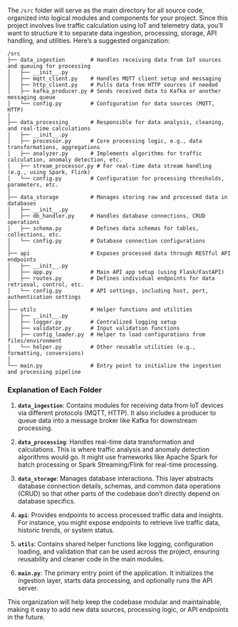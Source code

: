 The `/src` folder will serve as the main directory for all source code, organized into logical modules and components for your project. Since this project involves live traffic calculation using IoT and telemetry data, you’ll want to structure it to separate data ingestion, processing, storage, API handling, and utilities. Here’s a suggested organization:

```
/src
├── data_ingestion        # Handles receiving data from IoT sources and queuing for processing
│   ├── __init__.py
│   ├── mqtt_client.py    # Handles MQTT client setup and messaging
│   ├── http_client.py    # Pulls data from HTTP sources if needed
│   ├── kafka_producer.py # Sends received data to Kafka or another messaging queue
│   └── config.py         # Configuration for data sources (MQTT, HTTP)
│
├── data_processing       # Responsible for data analysis, cleaning, and real-time calculations
│   ├── __init__.py
│   ├── processor.py      # Core processing logic, e.g., data transformations, aggregations
│   ├── analyzer.py       # Implements algorithms for traffic calculation, anomaly detection, etc.
│   ├── stream_processor.py # For real-time data stream handling (e.g., using Spark, Flink)
│   └── config.py         # Configuration for processing thresholds, parameters, etc.
│
├── data_storage          # Manages storing raw and processed data in databases
│   ├── __init__.py
│   ├── db_handler.py     # Handles database connections, CRUD operations
│   ├── schema.py         # Defines data schemas for tables, collections, etc.
│   └── config.py         # Database connection configurations
│
├── api                   # Exposes processed data through RESTful API endpoints
│   ├── __init__.py
│   ├── app.py            # Main API app setup (using Flask/FastAPI)
│   ├── routes.py         # Defines individual endpoints for data retrieval, control, etc.
│   └── config.py         # API settings, including host, port, authentication settings
│
├── utils                 # Helper functions and utilities
│   ├── __init__.py
│   ├── logger.py         # Centralized logging setup
│   ├── validator.py      # Input validation functions
│   ├── config_loader.py  # Helper to load configurations from files/environment
│   └── helper.py         # Other reusable utilities (e.g., formatting, conversions)
│
└── main.py               # Entry point to initialize the ingestion and processing pipeline
```

### Explanation of Each Folder

1. **`data_ingestion`**: Contains modules for receiving data from IoT devices via different protocols (MQTT, HTTP). It also includes a producer to queue data into a message broker like Kafka for downstream processing.

2. **`data_processing`**: Handles real-time data transformation and calculations. This is where traffic analysis and anomaly detection algorithms would go. It might use frameworks like Apache Spark for batch processing or Spark Streaming/Flink for real-time processing.

3. **`data_storage`**: Manages database interactions. This layer abstracts database connection details, schemas, and common data operations (CRUD) so that other parts of the codebase don’t directly depend on database specifics.

4. **`api`**: Provides endpoints to access processed traffic data and insights. For instance, you might expose endpoints to retrieve live traffic data, historic trends, or system status.

5. **`utils`**: Contains shared helper functions like logging, configuration loading, and validation that can be used across the project, ensuring reusability and cleaner code in the main modules.

6. **`main.py`**: The primary entry point of the application. It initializes the ingestion layer, starts data processing, and optionally runs the API server.

This organization will help keep the codebase modular and maintainable, making it easy to add new data sources, processing logic, or API endpoints in the future.
